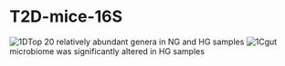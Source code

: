# T2D-mice-16S
![1D](https://github.com/Fangxi-Xu/T2D-mice-16S/assets/64149668/3cf078c9-8353-41b9-b04d-189ed2817c04)Top 20 relatively abundant genera in NG and HG samples 
![1C](https://github.com/Fangxi-Xu/T2D-mice-16S/assets/64149668/d56615db-e337-4ee6-829d-cdda74c5eee5)gut microbiome was significantly altered in HG samples
